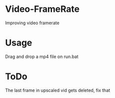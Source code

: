 # Video-FrameRate
Improving video framerate

# Usage
Drag and drop a mp4 file on run.bat

# ToDo
The last frame in upscaled vid gets deleted, fix that
